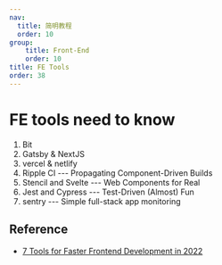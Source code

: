 ```yaml
---
nav:
  title: 简明教程
  order: 10
group:
	title: Front-End
	order: 10
title: FE Tools
order: 38
---
```


# FE tools need to know

1. Bit
2. Gatsby & NextJS
3. vercel & netlify
4. Ripple CI --- Propagating Component-Driven Builds
5. Stencil and Svelte --- Web Components for Real
6. Jest and Cypress --- Test-Driven (Almost) Fun
7. sentry --- Simple full-stack app monitoring

## Reference

- [7 Tools for Faster Frontend Development in 2022](https://blog.bitsrc.io/7-tools-for-faster-frontend-development-in-2022-43b6f663c607)